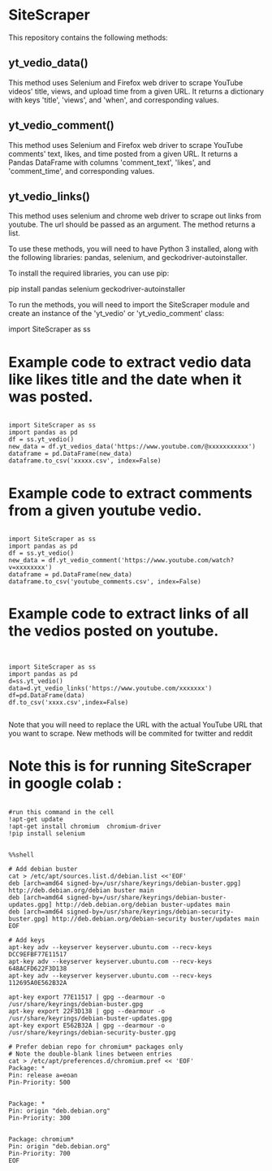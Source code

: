 # SiteScraper

This repository contains the following methods:

## yt_vedio_data()
This method uses Selenium and Firefox web driver to scrape YouTube videos' title, views, and upload time from a given URL. It returns a dictionary with keys 'title', 'views', and 'when', and corresponding values.

## yt_vedio_comment()
This method uses Selenium and Firefox web driver to scrape YouTube comments' text, likes, and time posted from a given URL. It returns a Pandas DataFrame with columns 'comment_text', 'likes', and 'comment_time', and corresponding values.

## yt_vedio_links()
This method uses selenium and chrome web driver to scrape out links from youtube. The url should be passed as an argument. The method returns a list.


To use these methods, you will need to have Python 3 installed, along with the following libraries: pandas, selenium, and geckodriver-autoinstaller.

To install the required libraries, you can use pip:


pip install pandas selenium geckodriver-autoinstaller


To run the methods, you will need to import the SiteScraper module and create an instance of the 'yt_vedio' or 'yt_vedio_comment' class:


import SiteScraper as ss

# Example code to extract vedio data like likes title and the date when it was posted.
```

import SiteScraper as ss
import pandas as pd 
df = ss.yt_vedio()
new_data = df.yt_vedios_data('https://www.youtube.com/@xxxxxxxxxxx')
dataframe = pd.DataFrame(new_data)
dataframe.to_csv('xxxxx.csv', index=False)

```

# Example code to extract comments from a given youtube vedio.


```

import SiteScraper as ss
import pandas as pd 
df = ss.yt_vedio()
new_data = df.yt_vedio_comment('https://www.youtube.com/watch?v=xxxxxxxx')
dataframe = pd.DataFrame(new_data)
dataframe.to_csv('youtube_comments.csv', index=False)

```
# Example code to extract links of all the vedios posted on youtube.


```


import SiteScraper as ss
import pandas as pd 
d=ss.yt_vedio()
data=d.yt_vedio_links('https://www.youtube.com/xxxxxxx')
df=pd.DataFrame(data)
df.to_csv('xxxx.csv',index=False)


```


Note that you will need to replace the URL with the actual YouTube URL that you want to scrape.
New methods will be commited for twitter and reddit 
#  Note this is for running SiteScraper in google colab : 
```

#run this command in the cell 
!apt-get update
!apt-get install chromium  chromium-driver
!pip install selenium

```
```

%%shell

# Add debian buster
cat > /etc/apt/sources.list.d/debian.list <<'EOF'
deb [arch=amd64 signed-by=/usr/share/keyrings/debian-buster.gpg] http://deb.debian.org/debian buster main
deb [arch=amd64 signed-by=/usr/share/keyrings/debian-buster-updates.gpg] http://deb.debian.org/debian buster-updates main
deb [arch=amd64 signed-by=/usr/share/keyrings/debian-security-buster.gpg] http://deb.debian.org/debian-security buster/updates main
EOF

# Add keys
apt-key adv --keyserver keyserver.ubuntu.com --recv-keys DCC9EFBF77E11517
apt-key adv --keyserver keyserver.ubuntu.com --recv-keys 648ACFD622F3D138
apt-key adv --keyserver keyserver.ubuntu.com --recv-keys 112695A0E562B32A

apt-key export 77E11517 | gpg --dearmour -o /usr/share/keyrings/debian-buster.gpg
apt-key export 22F3D138 | gpg --dearmour -o /usr/share/keyrings/debian-buster-updates.gpg
apt-key export E562B32A | gpg --dearmour -o /usr/share/keyrings/debian-security-buster.gpg

# Prefer debian repo for chromium* packages only
# Note the double-blank lines between entries
cat > /etc/apt/preferences.d/chromium.pref << 'EOF'
Package: *
Pin: release a=eoan
Pin-Priority: 500


Package: *
Pin: origin "deb.debian.org"
Pin-Priority: 300


Package: chromium*
Pin: origin "deb.debian.org"
Pin-Priority: 700
EOF

```
